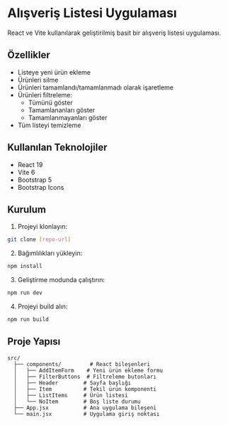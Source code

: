 # Alışveriş Listesi Uygulaması

React ve Vite kullanılarak geliştirilmiş basit bir alışveriş listesi uygulaması.

## Özellikler

- Listeye yeni ürün ekleme
- Ürünleri silme 
- Ürünleri tamamlandı/tamamlanmadı olarak işaretleme
- Ürünleri filtreleme:
  - Tümünü göster
  - Tamamlananları göster
  - Tamamlanmayanları göster
- Tüm listeyi temizleme

## Kullanılan Teknolojiler

- React 19
- Vite 6
- Bootstrap 5
- Bootstrap Icons

## Kurulum

1. Projeyi klonlayın:
```bash
git clone [repo-url]
```

2. Bağımlılıkları yükleyin:
```bash
npm install
```

3. Geliştirme modunda çalıştırın:
```bash
npm run dev
```

4. Projeyi build alın:
```bash
npm run build
```

## Proje Yapısı

```
src/
  ├── components/         # React bileşenleri
  │   ├── AddItemForm    # Yeni ürün ekleme formu
  │   ├── FilterButtons  # Filtreleme butonları
  │   ├── Header        # Sayfa başlığı
  │   ├── Item          # Tekil ürün komponenti
  │   ├── ListItems     # Ürün listesi
  │   └── NoItem        # Boş liste durumu
  ├── App.jsx           # Ana uygulama bileşeni
  └── main.jsx          # Uygulama giriş noktası
```
